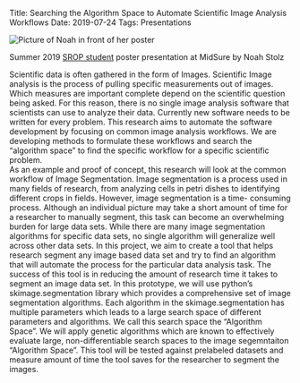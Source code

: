 Title: Searching the Algorithm Space to Automate Scientific Image Analysis Workflows
Date: 2019-07-24
Tags: Presentations


![Picture of Noah in front of her poster](//colbrydi.github.io/images/2019_ENSURE_Noah.jpg)

Summer 2019 [SROP student](https://grad.msu.edu/srop) poster presentation at MidSure by Noah Stolz

Scientific data is often gathered in the form of Images.  Scientific Image analysis is the process of pulling specific measurements out of images.  Which measures are important complete depend on the scientific question being asked.  For this reason, there is no single image analysis software that scientists can use to analyze their data.  Currently new software needs to be written for every problem.  This research aims to automate the software development by focusing on common image analysis workflows.  We are developing methods to formulate these workflows and search the “algorithm space” to find the specific workflow for a specific scientific problem.  
As an example and proof of concept, this research will look at the common workflow of Image Segmentation. Image segmentation is a process used in many fields of research, from analyzing cells in petri dishes to identifying different crops in fields. However, image segmentation is a time- consuming process. Although an individual picture may take a short amount of time for a researcher to manually segment, this task can become an overwhelming burden for large data sets. While there are many image segmentation algorithms for specific data sets, no single algorithm will generalize well across other data sets. In this project, we aim to create a tool that helps research segment any image based data set and try to find an algorithm that will automate the process for the particular data analysis task.  The success of this tool is in reducing the amount of research time it takes to segment an image data set. In this prototype, we will use python’s skimage.segmentation library which provides a comprehensive set of image segmentation algorithms. Each algorithm in the skimage.segmentation has multiple parameters which leads to a large search space of different parameters and algorithms. We call this search space the “Algorithm Space”.  We will apply genetic algorithms which are known to effectively evaluate large, non-differentiable search spaces to the image segemntaiton “Algorithm Space”. This tool will be tested against prelabeled datasets and measure  amount of time the tool saves for the researcher to segment the images.
